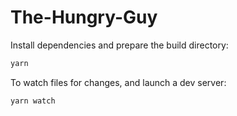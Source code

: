 # The-Hungry-Guy

Install dependencies and prepare the build directory:

```sh
yarn
```

To watch files for changes, and launch a dev server:

```sh
yarn watch
```

